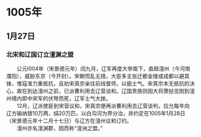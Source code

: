 # 1005年
## 1月27日
### 北宋和辽国订立澶渊之盟
　　公元l004年（宋景德元年）闰九月，辽军再度大举南下，直趋澶州（今河南濮阳），威胁东京（今开封）。宋朝慌乱无措，大臣多主张迁都金陵或成都以避其锋，惟寇准力重抵抗，且劝宋真宗亲往前线督师，以振士气。宋真宗本无抵抗的决心，故在到达澶州之前，已派曹利用去辽营谈和。辽国贵族则因大将萧挞览刚到澶州境内即中宋军的伏弩而死，辽军士气大挫。<br>　　12月，辽派使臣到宋营议和，宋真宗便再派曹利用去辽营谈判，应允每年向辽方输纳银10万两，绢20万匹，以白沟河为界分治，并约定在1005年1月28日（宋景德元年十二月十七日）与辽方在澶州议和订约。<br>　　澶州亦名澶渊郡，因而称“澶洲之盟。”
<comment/>